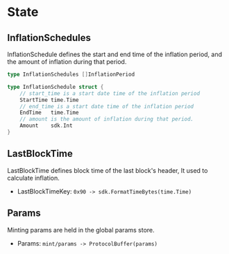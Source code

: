 <!--
order: 2
-->

# State

## InflationSchedules

InflationSchedule defines the start and end time of the inflation period, and the amount of inflation during that period.

```go
type InflationSchedules []InflationPeriod

type InflationSchedule struct {
	// start_time is a start date time of the inflation period
    StartTime time.Time
	// end_time is a start date time of the inflation period
    EndTime   time.Time
	// amount is the amount of inflation during that period.
    Amount    sdk.Int
}
```

## LastBlockTime

LastBlockTime defines block time of the last block's header, It used to calculate inflation.

- LastBlockTimeKey: `0x90 -> sdk.FormatTimeBytes(time.Time)`

## Params

Minting params are held in the global params store.

- Params: `mint/params -> ProtocolBuffer(params)`
